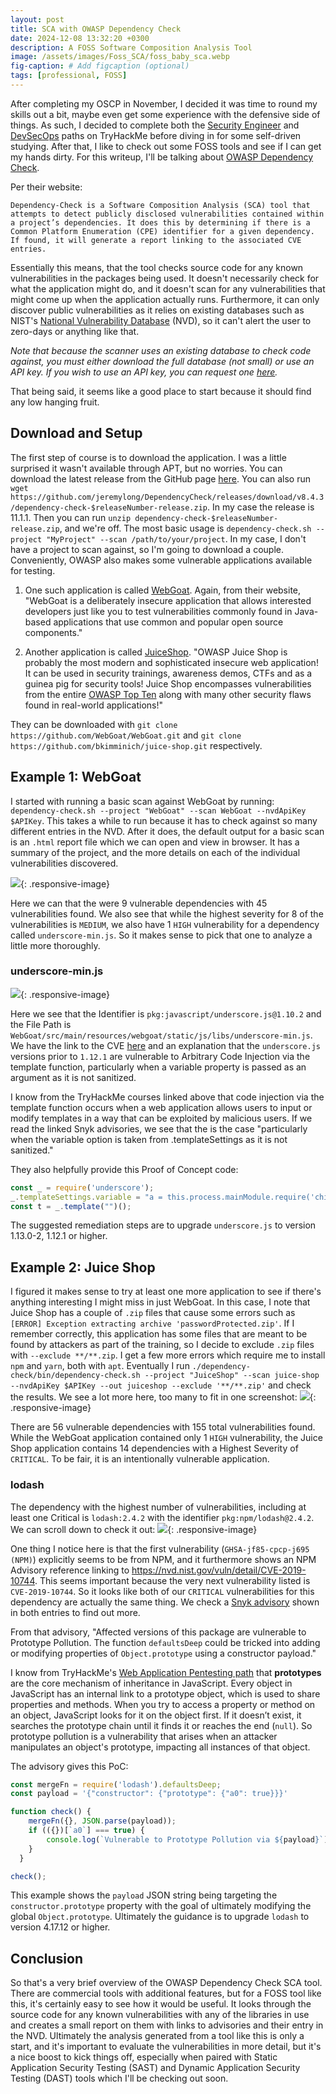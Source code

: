```yaml
---
layout: post
title: SCA with OWASP Dependency Check
date: 2024-12-08 13:32:20 +0300
description: A FOSS Software Composition Analysis Tool
image: /assets/images/Foss_SCA/foss_baby_sca.webp
fig-caption: # Add figcaption (optional)
tags: [professional, FOSS]
---
```

After completing my OSCP in November, I decided it was time to round my skills out a bit, maybe even get some experience with the defensive side of things. As such, I decided to complete both the [Security Engineer](https://tryhackme.com/r/path/outline/security-engineer-training) and [DevSecOps](https://tryhackme.com/r/path/outline/devsecops) paths on TryHackMe before diving in for some self-driven studying. After that, I like to check out some FOSS tools and see if I can get my hands dirty. For this writeup, I'll be talking about [OWASP Dependency Check](https://owasp.org/www-project-dependency-check/). 

Per their website:

	Dependency-Check is a Software Composition Analysis (SCA) tool that attempts to detect publicly disclosed vulnerabilities contained within a project’s dependencies. It does this by determining if there is a Common Platform Enumeration (CPE) identifier for a given dependency. If found, it will generate a report linking to the associated CVE entries.

Essentially this means, that the tool checks source code for any known vulnerabilities in the packages being used. It doesn't necessarily check for what the application might do, and it doesn't scan for any vulnerabilities that might come up when the application actually runs. Furthermore, it can only discover public vulnerabilities as it relies on existing databases such as NIST's [National Vulnerability Database](https://nvd.nist.gov/) (NVD), so it can't alert the user to zero-days or anything like that. 

*Note that because the scanner uses an existing database to check code against, you must either download the full database (not small) or use an API key. If you wish to use an API key, you can request one [here](https://nvd.nist.gov/developers/request-an-api-key).*

That being said, it seems like a good place to start because it should find any low hanging fruit. 

## Download and Setup
The first step of course is to download the application. I was a little surprised it wasn't available through APT, but no worries. You can download the latest release from the GitHub page [here](https://github.com/jeremylong/DependencyCheck/releases/tag/v11.1.1). You can also run `wget https://github.com/jeremylong/DependencyCheck/releases/download/v8.4.3/dependency-check-$releaseNumber-release.zip`. In my case the release is 11.1.1. Then you can run `unzip dependency-check-$releaseNumber-release.zip`, and we're off. The most basic usage is `dependency-check.sh --project "MyProject" --scan /path/to/your/project`. In my case, I don't have a project to scan against, so I'm going to download a couple. Conveniently, OWASP also makes some vulnerable applications available for testing. 

1. One such application is called [WebGoat](https://owasp.org/www-project-webgoat/). Again, from their website, "WebGoat is a deliberately insecure application that allows interested developers just like you to test vulnerabilities commonly found in Java-based applications that use common and popular open source components."

2. Another application is called [JuiceShop](https://owasp.org/www-project-juice-shop/). "OWASP Juice Shop is probably the most modern and sophisticated insecure web application! It can be used in security trainings, awareness demos, CTFs and as a guinea pig for security tools! Juice Shop encompasses vulnerabilities from the entire [OWASP Top Ten](https://owasp.org/www-project-top-ten) along with many other security flaws found in real-world applications!"

They can be downloaded with `git clone https://github.com/WebGoat/WebGoat.git` and `git clone https://github.com/bkimminich/juice-shop.git` respectively. 

## Example 1: WebGoat
I started with running a basic scan against WebGoat by running: `dependency-check.sh --project "WebGoat" --scan WebGoat --nvdApiKey $APIKey`. This takes a while to run because it has to check against so many different entries in the NVD. After it does, the default output for a basic scan is an `.html` report file which we can open and view in browser. It has a summary of the project, and the more details on each of the individual vulnerabilities discovered. 

![](/assets/images/Foss_SCA/foss_sca1.png){: .responsive-image}

Here we can that the were 9 vulnerable dependencies with 45 vulnerabilities found. We also see that while the highest severity for 8 of the vulnerabilities is `MEDIUM`, we also have 1 `HIGH` vulnerability for a dependency called `underscore-min.js`. So it makes sense to pick that one to analyze a little more thoroughly. 

### underscore-min.js
![](/assets/images/Foss_SCA/foss_sca2.png){: .responsive-image}

Here we see that the Identifier is `pkg:javascript/underscore.js@1.10.2` and the File Path is `WebGoat/src/main/resources/webgoat/static/js/libs/underscore-min.js`. We have the link to the CVE [here](https://web.nvd.nist.gov/view/vuln/detail?vulnId=CVE-2021-23358) and an explanation that the `underscore.js` versions prior to `1.12.1` are vulnerable to Arbitrary Code Injection via the template function, particularly when a variable property is passed as an argument as it is not sanitized. 

I know from the TryHackMe courses linked above that code injection via the template function occurs when a web application allows users to input or modify templates in a way that can be exploited by malicious users. If we read the linked Snyk advisories, we see that the is the case "particularly when the variable option is taken from .templateSettings as it is not sanitized."

They also helpfully provide this Proof of Concept code: 
```js
const _ = require('underscore');
_.templateSettings.variable = "a = this.process.mainModule.require('child_process').execSync('touch HELLO')";
const t = _.template("")();
```

The suggested remediation steps are to upgrade `underscore.js` to version 1.13.0-2, 1.12.1 or higher. 

## Example 2: Juice Shop
I figured it makes sense to try at least one more application to see if there's anything interesting I might miss in just WebGoat. In this case, I note that Juice Shop has a couple of `.zip` files that cause some errors such as `[ERROR] Exception extracting archive 'passwordProtected.zip'`. If I remember correctly, this application has some files that are meant to be found by attackers as part of the training, so I decide to exclude `.zip` files with `--exclude **/**.zip`. I get a few more errors which require me to install `npm` and `yarn`, both with `apt`. Eventually I run `./dependency-check/bin/dependency-check.sh --project "JuiceShop" --scan juice-shop --nvdApiKey $APIKey --out juiceshop --exclude '**/**.zip'` and check the results. We see a lot more here, too many to fit in one screenshot: 
![](/assets/images/Foss_SCA/foss_sca3.png){: .responsive-image}

There are 56 vulnerable dependencies with 155 total vulnerabilities found. While the WebGoat application contained only 1 `HIGH` vulnerability, the Juice Shop application contains 14 dependencies with a Highest Severity of `CRITICAL`. To be fair, it is an intentionally vulnerable application.

### lodash
The dependency with the highest number of vulnerabilities, including at least one Critical is `lodash:2.4.2` with the identifier `pkg:npm/lodash@2.4.2`. We can scroll down to check it out: 
![](/assets/images/Foss_SCA/foss_sca4.png){: .responsive-image}

One thing I notice here is that the first vulnerability (`GHSA-jf85-cpcp-j695 (NPM)`) explicitly seems to be from NPM, and it furthermore shows an NPM Advisory reference linking to https://nvd.nist.gov/vuln/detail/CVE-2019-10744. This seems important because the very next vulnerability listed is `CVE-2019-10744`. So it looks like both of our `CRITICAL` vulnerabilities for this dependency are actually the same thing. We check a [Snyk advisory](https://security.snyk.io/vuln/SNYK-JS-LODASH-450202) shown in both entries to find out more. 

From that advisory, "Affected versions of this package are vulnerable to Prototype Pollution. The function `defaultsDeep` could be tricked into adding or modifying properties of `Object.prototype` using a constructor payload." 

I know from TryHackMe's [Web Application Pentesting path](https://tryhackme.com/r/path/outline/webapppentesting)  that **prototypes** are the core mechanism of inheritance in JavaScript. Every object in JavaScript has an internal link to a prototype object, which is used to share properties and methods. When you try to access a property or method on an object, JavaScript looks for it on the object first. If it doesn’t exist, it searches the prototype chain until it finds it or reaches the end (`null`). So prototype pollution is a vulnerability that arises when an attacker manipulates an object's prototype, impacting all instances of that object.

The advisory gives this PoC:
```javascript
const mergeFn = require('lodash').defaultsDeep;
const payload = '{"constructor": {"prototype": {"a0": true}}}'

function check() {
    mergeFn({}, JSON.parse(payload));
    if (({})[`a0`] === true) {
        console.log(`Vulnerable to Prototype Pollution via ${payload}`);
    }
  }

check();
```

This example shows the `payload` JSON string being targeting the `constructor.prototype` property with the goal of ultimately modifying the global `Object.prototype`. Ultimately the guidance is to upgrade `lodash` to version 4.17.12 or higher.

## Conclusion 
So that's a very brief overview of the OWASP Dependency Check SCA tool. There are commercial tools with additional features, but for a FOSS tool like this, it's certainly easy to see how it would be useful. It looks through the source code for any known vulnerabilities with any of the libraries in use and creates a small report on them with links to advisories and their entry in the NVD. Ultimately the analysis generated from a tool like this is only a start, and it's important to evaluate the vulnerabilities in more detail, but it's a nice boost to kick things off, especially when paired with Static Application Security Testing (SAST) and Dynamic Application Security Testing (DAST) tools which I'll be checking out soon. 
